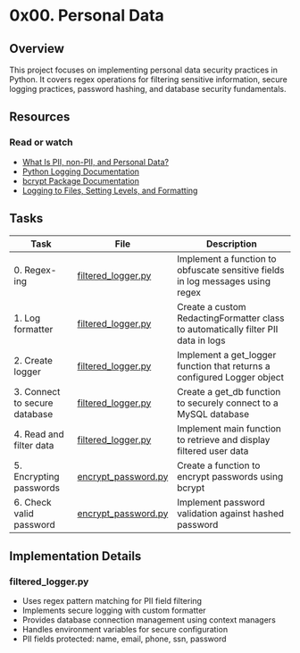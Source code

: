 # 0x00. Personal Data

## Overview

This project focuses on implementing personal data security practices in Python. It covers regex operations for filtering sensitive information, secure logging practices, password hashing, and database security fundamentals.

## Resources

### Read or watch

* [What Is PII, non-PII, and Personal Data?](https://piwik.pro/blog/what-is-pii-personal-data/)
* [Python Logging Documentation](https://docs.python.org/3/library/logging.html)
* [bcrypt Package Documentation](https://pypi.org/project/bcrypt/)
* [Logging to Files, Setting Levels, and Formatting](https://realpython.com/python-logging/)

## Tasks

| Task | File | Description |
|------|------|-------------|
| 0. Regex-ing | [filtered_logger.py](./filtered_logger.py) | Implement a function to obfuscate sensitive fields in log messages using regex |
| 1. Log formatter | [filtered_logger.py](./filtered_logger.py) | Create a custom RedactingFormatter class to automatically filter PII data in logs |
| 2. Create logger | [filtered_logger.py](./filtered_logger.py) | Implement a get_logger function that returns a configured Logger object |
| 3. Connect to secure database | [filtered_logger.py](./filtered_logger.py) | Create a get_db function to securely connect to a MySQL database |
| 4. Read and filter data | [filtered_logger.py](./filtered_logger.py) | Implement main function to retrieve and display filtered user data |
| 5. Encrypting passwords | [encrypt_password.py](./encrypt_password.py) | Create a function to encrypt passwords using bcrypt |
| 6. Check valid password | [encrypt_password.py](./encrypt_password.py) | Implement password validation against hashed password |

## Implementation Details

### filtered_logger.py

* Uses regex pattern matching for PII field filtering
* Implements secure logging with custom formatter
* Provides database connection management using context managers
* Handles environment variables for secure configuration
* PII fields protected: name, email, phone, ssn, password
